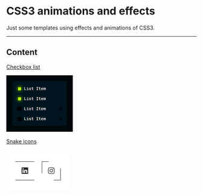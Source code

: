 # CSS3 animations and effects
Just some templates using effects and animations of CSS3.

---

## Content

[Checkbox list](https://github.com/EduardoRotundaro/css-effects/tree/master/src/checkbox-list)

![](https://github.com/EduardoRotundaro/css-effects/blob/master/docs/images/checkbox_list.png)


[Snake icons](https://github.com/EduardoRotundaro/css-effects/tree/master/src/snake)

![](https://github.com/EduardoRotundaro/css-effects/blob/master/docs/images/snake.png)
